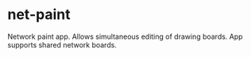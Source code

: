 # net-paint
Network paint app. Allows simultaneous editing of drawing boards. App supports shared network boards. 
